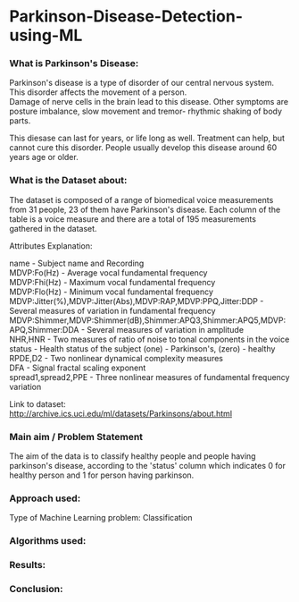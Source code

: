# Parkinson-Disease-Detection-using-ML

### What is Parkinson's Disease:
Parkinson's disease is a type of disorder of our central nervous system. This disorder affects the movement of a person.<br>
Damage of nerve cells in the brain lead to this disease. Other symptoms are posture imbalance, slow movement and tremor- rhythmic shaking of body parts.<br>

This diesase can last for years, or life long as well. Treatment can help, but cannot cure this disorder. People usually develop this disease around 60 years age or older.<br>

### What is the Dataset about:
The dataset is composed of a range of biomedical voice measurements from 31 people, 23 of them have Parkinson's disease. Each column of the table is a voice measure and there are a total of 195 measurements gathered in the dataset.

Attributes Explanation:<br>

name - Subject name and Recording <br>
MDVP:Fo(Hz) - Average vocal fundamental frequency<br>
MDVP:Fhi(Hz) - Maximum vocal fundamental frequency<br>
MDVP:Flo(Hz) - Minimum vocal fundamental frequency<br>
MDVP:Jitter(%),MDVP:Jitter(Abs),MDVP:RAP,MDVP:PPQ,Jitter:DDP - Several measures of variation in fundamental frequency<br>
MDVP:Shimmer,MDVP:Shimmer(dB),Shimmer:APQ3,Shimmer:APQ5,MDVP:APQ,Shimmer:DDA - Several measures of variation in amplitude<br>
NHR,HNR - Two measures of ratio of noise to tonal components in the voice<br>
status - Health status of the subject (one) - Parkinson's, (zero) - healthy<br>
RPDE,D2 - Two nonlinear dynamical complexity measures<br>
DFA - Signal fractal scaling exponent<br>
spread1,spread2,PPE - Three nonlinear measures of fundamental frequency variation<br>

Link to dataset: http://archive.ics.uci.edu/ml/datasets/Parkinsons/about.html

### Main aim / Problem Statement
The aim of the data is to classify healthy people and people having parkinson's disease, according to the 'status' column which indicates 0 for healthy person and 1 for person having parkinson.

### Approach used:

Type of Machine Learning problem: Classification

### Algorithms used:

### Results:

### Conclusion:
